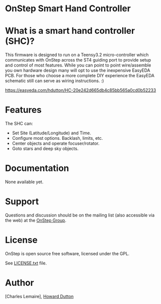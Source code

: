 OnStep Smart Hand Controller
===========================

# What is a smart hand controller (SHC)?
This firmware is designed to run on a Teensy3.2 micro-controller which communicates with OnStep across the ST4 guiding port to provide
setup and control of most features.  While you can point to point wire/assemble you own hardware design many will opt to use the inexpensive 
EasyEDA PCB.  For those who choose a more complete DIY experience the EasyEDA schematic still can serve as wiring instructions. :)

https://easyeda.com/hdutton/HC-20e242d665db4c85bb565a0cd0b52233

# Features
The SHC can:

* Set Site (Latitude/Longitude) and Time.
* Configure most options.  Backlash, limits, etc.
* Center objects and operate focuser/rotator.
* Goto stars and deep sky objects.

# Documentation
None available yet.

# Support
Questions and discussion should be on the mailing list (also accessible via the
web) at the [OnStep Group](https://groups.io/g/onstep/).

# License
OnStep is open source free software, licensed under the GPL.

See [LICENSE.txt](./LICENSE.txt) file.

# Author
[Charles Lemaire], [Howard Dutton](http://www.stellarjourney.com)